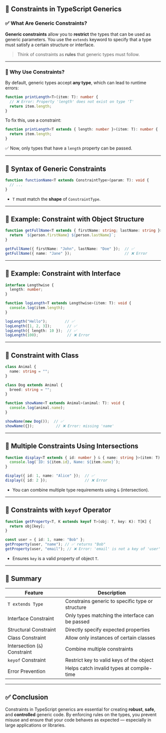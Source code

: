 ## 🔷 Constraints in TypeScript Generics

### ✅ What Are Generic Constraints?

**Generic constraints** allow you to **restrict** the types that can be used as generic parameters. You use the `extends` keyword to specify that a type must satisfy a certain structure or interface.

> Think of constraints as **rules** that generic types must follow.

---

### 🔹 Why Use Constraints?

By default, generic types accept **any type**, which can lead to runtime errors:

```typescript
function printLength<T>(item: T): number {
  // ❌ Error: Property 'length' does not exist on type 'T'
  return item.length;
}
```

To fix this, use a constraint:

```typescript
function printLength<T extends { length: number }>(item: T): number {
  return item.length;
}
```

✅ Now, only types that have a `length` property can be passed.

---

## 🔸 Syntax of Generic Constraints

```typescript
function functionName<T extends ConstraintType>(param: T): void {
  // ...
}
```

* `T` must match the **shape** of `ConstraintType`.

---

## 🔹 Example: Constraint with Object Structure

```typescript
function getFullName<T extends { firstName: string; lastName: string }>(person: T): string {
  return `${person.firstName} ${person.lastName}`;
}

getFullName({ firstName: "John", lastName: "Doe" });  // ✅
getFullName({ name: "Jane" });                        // ❌ Error
```

---

## 🔹 Example: Constraint with Interface

```typescript
interface Lengthwise {
  length: number;
}

function logLength<T extends Lengthwise>(item: T): void {
  console.log(item.length);
}

logLength("Hello");        // ✅
logLength([1, 2, 3]);       // ✅
logLength({ length: 10 });  // ✅
logLength(100);             // ❌ Error
```

---

## 🔹 Constraint with Class

```typescript
class Animal {
  name: string = "";
}

class Dog extends Animal {
  breed: string = "";
}

function showName<T extends Animal>(animal: T): void {
  console.log(animal.name);
}

showName(new Dog());  // ✅
showName({});          // ❌ Error: missing 'name'
```

---

## 🔹 Multiple Constraints Using Intersections

```typescript
function display<T extends { id: number } & { name: string }>(item: T): void {
  console.log(`ID: ${item.id}, Name: ${item.name}`);
}

display({ id: 1, name: "Alice" });  // ✅
display({ id: 2 });                 // ❌ Error
```

* You can combine multiple type requirements using `&` (intersection).

---

## 🔹 Constraints with `keyof` Operator

```typescript
function getProperty<T, K extends keyof T>(obj: T, key: K): T[K] {
  return obj[key];
}

const user = { id: 1, name: "Bob" };
getProperty(user, "name"); // ✅ returns "Bob"
getProperty(user, "email"); // ❌ Error: 'email' is not a key of 'user'
```

* Ensures `key` is a valid property of object `T`.

---

## 📌 Summary

| Feature                       | Description                                      |
| ----------------------------- | ------------------------------------------------ |
| `T extends Type`              | Constrains generic to specific type or structure |
| Interface Constraint          | Only types matching the interface can be passed  |
| Structural Constraint         | Directly specify expected properties             |
| Class Constraint              | Allow only instances of certain classes          |
| Intersection (`&`) Constraint | Combine multiple constraints                     |
| `keyof` Constraint            | Restrict key to valid keys of the object         |
| Error Prevention              | Helps catch invalid types at compile-time        |

---

## ✅ Conclusion

Constraints in TypeScript generics are essential for creating **robust**, **safe**, and **controlled** generic code. By enforcing rules on the types, you prevent misuse and ensure that your code behaves as expected — especially in large applications or libraries.
